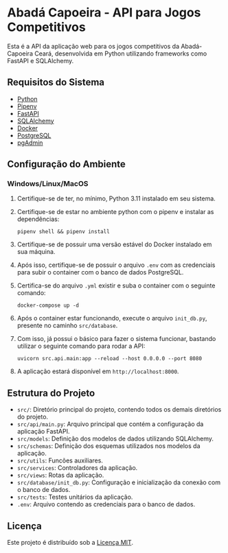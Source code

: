 # Abadá Capoeira - API para Jogos Competitivos

Esta é a API da aplicação web para os jogos competitivos da Abadá-Capoeira Ceará, desenvolvida em Python utilizando frameworks como FastAPI e SQLAlchemy.

## Requisitos do Sistema

- [Python](https://www.python.org/)
- [Pipenv](https://pipenv.pypa.io/en/latest/)
- [FastAPI](https://fastapi.tiangolo.com/)
- [SQLAlchemy](https://www.sqlalchemy.org/)
- [Docker](https://www.docker.com/)
- [PostgreSQL](https://www.postgresql.org/)
- [pgAdmin](https://www.pgadmin.org/)

## Configuração do Ambiente

### Windows/Linux/MacOS

1. Certifique-se de ter, no mínimo, Python 3.11 instalado em seu sistema.
2. Certifique-se de estar no ambiente python com o pipenv e instalar as dependências:

    `pipenv shell && pipenv install`   
3. Certifique-se de possuir uma versão estável do Docker instalado em sua máquina.
4. Após isso, certifique-se de possuir o arquivo `.env` com as credenciais para subir o container com o banco de dados PostgreSQL.
5. Certifica-se do arquivo `.yml` existir e suba o container com o seguinte comando:
   
   `docker-compose up -d`
6. Após o container estar funcionando, execute o arquivo `init_db.py`, presente no caminho `src/database`.
7. Com isso, já possui o básico para fazer o sistema funcionar, bastando utilizar o seguinte comando para rodar a API:
   
   `uvicorn src.api.main:app --reload --host 0.0.0.0 --port 8080`

8. A aplicação estará disponível em `http://localhost:8000`.

## Estrutura do Projeto

- `src/`: Diretório principal do projeto, contendo todos os demais diretórios do projeto.
- `src/api/main.py`: Arquivo principal que contém a configuração da aplicação FastAPI.
- `src/models`: Definição dos modelos de dados utilizando SQLAlchemy.
- `src/schemas`: Definição dos esquemas utilizados nos modelos da aplicação.
- `src/utils`: Funcões auxiliares.
- `src/services`: Controladores da aplicação.
- `src/views`: Rotas da aplicação.
- `src/database/init_db.py`: Configuração e inicialização da conexão com o banco de dados.
- `src/tests`: Testes unitários da aplicação.
- `.env`: Arquivo contendo as credenciais para o banco de dados.

## Licença

Este projeto é distribuído sob a [Licença MIT](LICENSE).